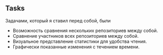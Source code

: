 ## Tasks

Задачами, который я ставил перед собой, были

* Возможность сравнения нескольких репозиториев между собой.
* Сравнение участников всех репозиториев между собой.
* Визуальное представление статистики для удобства чтения.
* Графически показанные изменения с течением времени.

